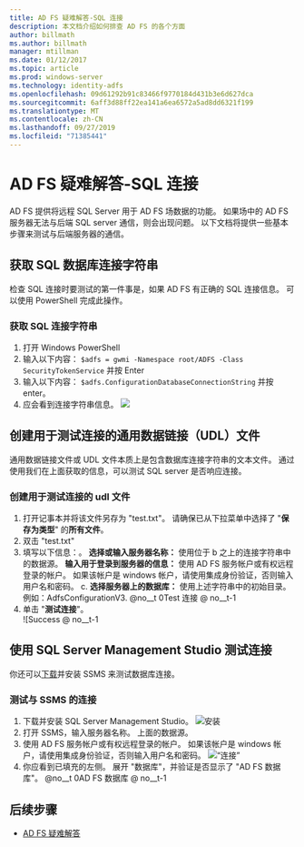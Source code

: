 ```yaml
---
title: AD FS 疑难解答-SQL 连接
description: 本文档介绍如何排查 AD FS 的各个方面
author: billmath
ms.author: billmath
manager: mtillman
ms.date: 01/12/2017
ms.topic: article
ms.prod: windows-server
ms.technology: identity-adfs
ms.openlocfilehash: 09d61292b91c83466f9770184d431b3e6d627dca
ms.sourcegitcommit: 6aff3d88ff22ea141a6ea6572a5ad8dd6321f199
ms.translationtype: MT
ms.contentlocale: zh-CN
ms.lasthandoff: 09/27/2019
ms.locfileid: "71385441"
---
```

# <a name="ad-fs-troubleshooting---sql-connectivity"></a>AD FS 疑难解答-SQL 连接
AD FS 提供将远程 SQL Server 用于 AD FS 场数据的功能。  如果场中的 AD FS 服务器无法与后端 SQL server 通信，则会出现问题。  以下文档将提供一些基本步骤来测试与后端服务器的通信。

## <a name="acquire-the-sql-database-connection-string"></a>获取 SQL 数据库连接字符串
检查 SQL 连接时要测试的第一件事是，如果 AD FS 有正确的 SQL 连接信息。  可以使用 PowerShell 完成此操作。

### <a name="to-acquire-the-sql-connection-string"></a>获取 SQL 连接字符串
1.  打开 Windows PowerShell
2. 输入以下内容： `$adfs = gwmi -Namespace root/ADFS -Class SecurityTokenService` 并按 Enter
3. 输入以下内容： `$adfs.ConfigurationDatabaseConnectionString` 并按 enter。
4. 应会看到连接字符串信息。
![](media/ad-fs-tshoot-sql/sql2.png)

## <a name="create-a-universal-data-link-udl-file-to-test-connectivity"></a>创建用于测试连接的通用数据链接（UDL）文件
通用数据链接文件或 UDL 文件本质上是包含数据库连接字符串的文本文件。  通过使用我们在上面获取的信息，可以测试 SQL server 是否响应连接。

### <a name="to-create-a-udl-file-to-test-connectivity"></a>创建用于测试连接的 udl 文件

1. 打开记事本并将该文件另存为 "test.txt"。  请确保已从下拉菜单中选择了 "**保存为类型**" 的**所有文件**。
2. 双击 "test.txt"
3. 填写以下信息：。 **选择或输入服务器名称：** 使用位于 b 之上的连接字符串中的数据源。 **输入用于登录到服务器的信息：** 使用 AD FS 服务帐户或有权远程登录的帐户。  如果该帐户是 windows 帐户，请使用集成身份验证，否则输入用户名和密码。
    c. **选择服务器上的数据库：** 使用上述字符串中的初始目录。  例如：AdfsConfigurationV3.
   @no__t 0Test 连接 @ no__t-1
1. 单击 "**测试连接**"。</br>
![Success @ no__t-1

## <a name="use-sql-server-management-studio-to-test-connectivity"></a>使用 SQL Server Management Studio 测试连接
你还可以[下载](https://go.microsoft.com/fwlink/?linkid=864329)并安装 SSMS 来测试数据库连接。

### <a name="to-test-connectivity-with-ssms"></a>测试与 SSMS 的连接
1. 下载并安装 SQL Server Management Studio。
![安装](media/ad-fs-tshoot-sql/sql5.png)
1. 打开 SSMS，输入服务器名称。  上面的数据源。
2. 使用 AD FS 服务帐户或有权远程登录的帐户。  如果该帐户是 windows 帐户，请使用集成身份验证，否则输入用户名和密码。
![“连接”](media/ad-fs-tshoot-sql/sql6.png)
1. 你应看到已填充的左侧。  展开 "数据库"，并验证是否显示了 "AD FS 数据库"。
@no__t 0AD FS 数据库 @ no__t-1

## <a name="next-steps"></a>后续步骤

- [AD FS 疑难解答](ad-fs-tshoot-overview.md)